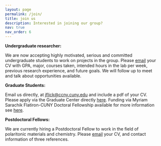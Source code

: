 ```yaml
---
layout: page
permalink: /join/
title: join us
description: Interested in joining our group?
nav: true
nav_order: 6
---
```


**Undergraduate researcher:**

We are now accepting highly motivated, serious and committed undergraduate students to work on projects in the group. Please [email](mailto:jflick@ccny.cuny.edu) your CV with GPA, major, courses taken, intended hours in the lab per week, previous research experience, and future goals. We will follow up to meet and talk about opportunities available.

**Graduate Students:**

Email us directly, at jflick@ccny.cuny.edu and include a pdf of your CV. Please apply via the Graduate Center directly <a href="https://www.gc.cuny.edu/physics">here</a>. Funding via Myriam Sarachik Flatiron-CUNY Doctoral Fellowship available for more information see <a href="https://www.gc.cuny.edu/physics/admissions-and-aid#myriam-sarachik-flatiron-cuny-doctoral-fellowship">here</a>.

**Postdoctoral Fellows:**

We are currently hiring a Postdoctoral Fellow to work in the field of polaritonic materials and chemistry. Please [email](mailto:jflick@ccny.cuny.edu) your CV, and contact information of three references.
